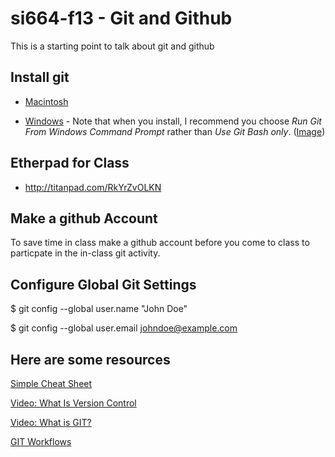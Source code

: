 si664-f13 - Git and Github
==========================

This is a starting point to talk about git and github 

Install git 
-----------

* [Macintosh](http://git-scm.com/download/mac)

* [Windows](http://msysgit.github.com/) - Note that when you install, 
  I recommend you choose *Run Git From Windows Command Prompt* rather
  than *Use Git Bash only*. 
  (<a href="00-images/01-windows-install.png" target="_blank">Image</a>)

Etherpad for Class
------------------

* http://titanpad.com/RkYrZvOLKN

Make a github Account
---------------------

To save time in class make a github account before you come to class to 
particpate in the in-class git activity.

Configure Global Git Settings
-----------------------------

$ git config --global user.name "John Doe"

$ git config --global user.email johndoe@example.com

Here are some resources
-----------------------

<a href="http://rogerdudler.github.com/git-guide/files/git_cheat_sheet.pdf" target="_new">Simple Cheat Sheet</a>

<a href="http://git-scm.com/video/what-is-version-control" target="_new">Video: What Is Version Control</a>

<a href="http://git-scm.com/video/what-is-git" target="_new">Video: What is GIT?</a>

<a href="http://git-scm.com/book/en/Distributed-Git-Distributed-Workflows" target="_new">GIT Workflows</a>


